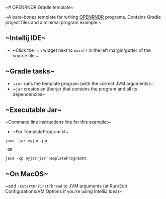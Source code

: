 ~# OPENRNDR Gradle template~

~A bare-bones template for writing [OPENRNDR](http://openrndr.org) programs. Contains Gradle project files and a minimal program example.~

## ~Intellij IDE~

* ~Click the `run` widget next to `main()` in the left margin/gutter of the source file.~

## ~Gradle tasks~

 * ~`run` runs the template program (with the correct JVM arguments)~
 * ~`jar` creates an überjar that contains the program and all its dependencies~

## ~Executable Jar~

~Command line instructions line for this example:~

* ~For TemplateProgram.kt~
```
java -jar myjar.jar
 
 OR
 
java -cp myjar.jar TemplateProgramKt
```

## ~On MacOS~
~add `-XstartOnFirstThread` to JVM arguments (at Run/Edit Configurations/VM Options if you're using IntelliJ Idea)~

